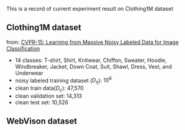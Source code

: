 
This is a record of current experiment result on Clothing1M dataset

## Clothing1M dataset
from: [CVPR-15: Learning from Massive Noisy Labeled Data for Image Classification]()
 + 14 classes: T-shirt, Shirt, Knitwear, Chiffon, Sweater, Hoodie, Windbreaker, Jacket, Down Coat, Suit, Shawl, Dress, Vest, and Underwear
 + noisy labeled training dataset ($D_\eta$): $10^6$
 + clean train data($D_c$): 47,570
 + clean validation set: 14,313
 + clean test set: 10,526
 
 













## WebVison dataset



